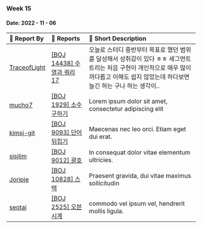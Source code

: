 ### Week 15

#### Date: 2022 - 11 - 06

| :wave: Report By                                | :notebook_with_decorative_cover: Reports                | :memo: Short Description                                     |
| :---------------------------------------------- | :------------------------------------------------------ | :----------------------------------------------------------- |
| [TraceofLight](https://github.com/TraceofLight) | [[BOJ 14438] 수열과 쿼리 17](../Algorithm/boj_14438.md) | 오늘로 스터디 중반부터 목표로 했던 범위를 달성해서 성취감이 있다 ㅎㅎ 세그먼트 트리는 처음 구현이 개인적으로 매우 많이 까다롭고 이해도 쉽지 않았는데 하다보면 늘긴 하는 구나 하는 생각이.. |
| [mucho7](https://github.com/mucho7)             | [[BOJ 1929] 소수 구하기](./Algorithm/boj_1929.md)       | Lorem ipsum dolor sit amet, consectetur adipiscing elit      |
| [kimsj-git](https://github.com/kimsj-git)       | [[BOJ 9093] 단어 뒤집기](./Algorithm/boj_9093.md)       | Maecenas nec leo orci. Etiam eget dui erat.                  |
| [sjsjlim](https://github.com/sjsjlim)           | [[BOJ 9012] 괄호](./Algorithm/boj_9012.md)              | In consequat dolor vitae elementum ultricies.                |
| [Joripje](https://github.com/Joripje)           | [[BOJ 10828] 스택](./Algorithm/boj_10828.md)            | Praesent gravida, dui vitae maximus sollicitudin             |
| [seotai](https://github.com/seotai)             | [[BOJ 2525] 오븐 시계](./Algorithm/boj_2525.md)         | commodo vel ipsum vel, hendrerit mollis ligula.              |
